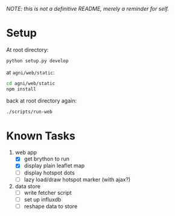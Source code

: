 *NOTE: this is not a definitive README, merely a reminder for self.*

# Setup

At root directory:

```sh
python setup.py develop
```

at `agni/web/static`:

```sh
cd agni/web/static
npm install
```

back at root directory again:

```sh
./scripts/run-web
```

# Known Tasks

1. web app
	- [x] get brython to run
	- [x] display plain leaflet map
	- [ ] display hotspot dots
	- [ ] lazy load/draw hotspot marker (with ajax?)
2. data store
	- [ ] write fetcher script
	- [ ] set up influxdb
	- [ ] reshape data to store
